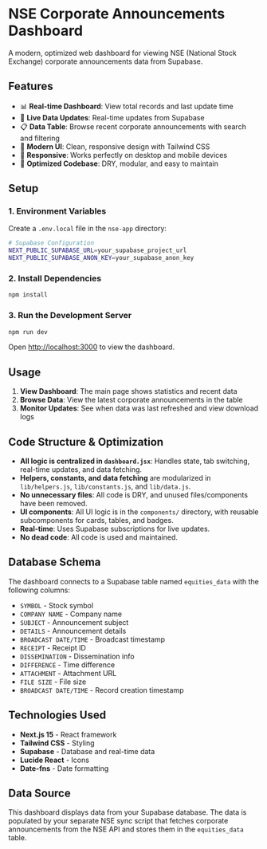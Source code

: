 # NSE Corporate Announcements Dashboard

A modern, optimized web dashboard for viewing NSE (National Stock Exchange) corporate announcements data from Supabase.

## Features

- 📊 **Real-time Dashboard**: View total records and last update time
- 🔄 **Live Data Updates**: Real-time updates from Supabase
- 📋 **Data Table**: Browse recent corporate announcements with search and filtering
- 🎨 **Modern UI**: Clean, responsive design with Tailwind CSS
- 📱 **Responsive**: Works perfectly on desktop and mobile devices
- 🧹 **Optimized Codebase**: DRY, modular, and easy to maintain

## Setup

### 1. Environment Variables

Create a `.env.local` file in the `nse-app` directory:

```bash
# Supabase Configuration
NEXT_PUBLIC_SUPABASE_URL=your_supabase_project_url
NEXT_PUBLIC_SUPABASE_ANON_KEY=your_supabase_anon_key
```

### 2. Install Dependencies

```bash
npm install
```

### 3. Run the Development Server

```bash
npm run dev
```

Open [http://localhost:3000](http://localhost:3000) to view the dashboard.

## Usage

1. **View Dashboard**: The main page shows statistics and recent data
2. **Browse Data**: View the latest corporate announcements in the table
3. **Monitor Updates**: See when data was last refreshed and view download logs

## Code Structure & Optimization

- **All logic is centralized in `dashboard.jsx`**: Handles state, tab switching, real-time updates, and data fetching.
- **Helpers, constants, and data fetching** are modularized in `lib/helpers.js`, `lib/constants.js`, and `lib/data.js`.
- **No unnecessary files**: All code is DRY, and unused files/components have been removed.
- **UI components**: All UI logic is in the `components/` directory, with reusable subcomponents for cards, tables, and badges.
- **Real-time**: Uses Supabase subscriptions for live updates.
- **No dead code**: All code is used and maintained.

## Database Schema

The dashboard connects to a Supabase table named `equities_data` with the following columns:

- `SYMBOL` - Stock symbol
- `COMPANY NAME` - Company name
- `SUBJECT` - Announcement subject
- `DETAILS` - Announcement details
- `BROADCAST DATE/TIME` - Broadcast timestamp
- `RECEIPT` - Receipt ID
- `DISSEMINATION` - Dissemination info
- `DIFFERENCE` - Time difference
- `ATTACHMENT` - Attachment URL
- `FILE SIZE` - File size
- `BROADCAST DATE/TIME` - Record creation timestamp

## Technologies Used

- **Next.js 15** - React framework
- **Tailwind CSS** - Styling
- **Supabase** - Database and real-time data
- **Lucide React** - Icons
- **Date-fns** - Date formatting

## Data Source

This dashboard displays data from your Supabase database. The data is populated by your separate NSE sync script that fetches corporate announcements from the NSE API and stores them in the `equities_data` table.
